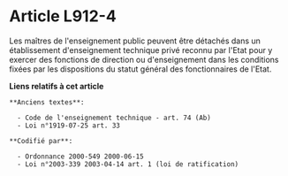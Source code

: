 # Article L912-4

Les maîtres de l'enseignement public peuvent être détachés dans un établissement d'enseignement technique privé reconnu par
l'Etat pour y exercer des fonctions de direction ou d'enseignement dans les conditions fixées par les dispositions du statut
général des fonctionnaires de l'Etat.

**Liens relatifs à cet article**

	**Anciens textes**:

	  - Code de l'enseignement technique - art. 74 (Ab)
	  - Loi n°1919-07-25 art. 33

	**Codifié par**:

	  - Ordonnance 2000-549 2000-06-15
	  - Loi n°2003-339 2003-04-14 art. 1 (loi de ratification)
